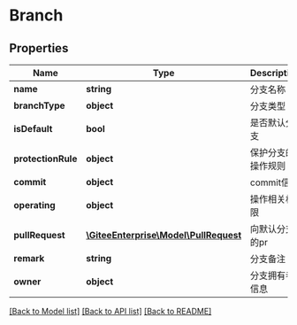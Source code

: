 # Branch

## Properties

Name | Type | Description | Notes
------------ | ------------- | ------------- | -------------
**name** | **string** | 分支名称 | [optional] 
**branchType** | **object** | 分支类型 | [optional] 
**isDefault** | **bool** | 是否默认分支 | [optional] 
**protectionRule** | **object** | 保护分支的操作规则 | [optional] 
**commit** | **object** | commit信息 | [optional] 
**operating** | **object** | 操作相关权限 | [optional] 
**pullRequest** | [**\GiteeEnterprise\Model\PullRequest**](PullRequest.md) | 向默认分支的pr | [optional] 
**remark** | **string** | 分支备注 | [optional] 
**owner** | **object** | 分支拥有者信息 | [optional] 

[[Back to Model list]](../../README.md#documentation-for-models) [[Back to API list]](../../README.md#documentation-for-api-endpoints) [[Back to README]](../../README.md)


